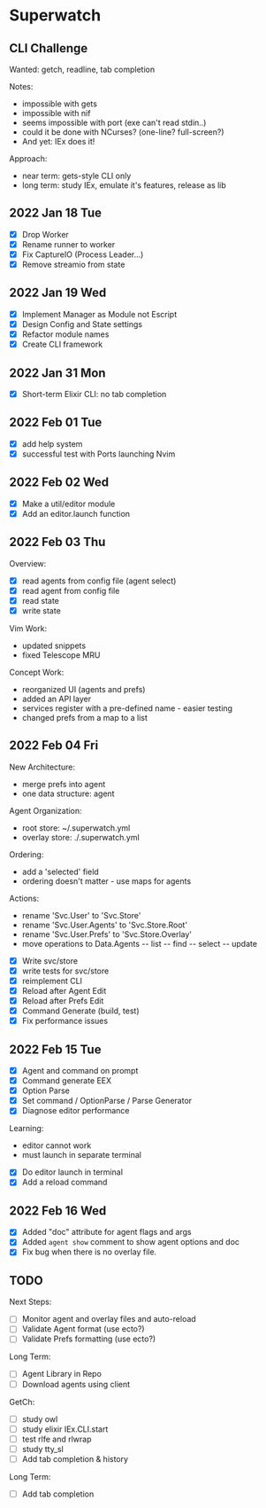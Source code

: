 # Superwatch 

## CLI Challenge

Wanted: getch, readline, tab completion

Notes:
- impossible with gets
- impossible with nif 
- seems impossible with port (exe can't read stdin..)
- could it be done with NCurses?  (one-line? full-screen?)
- And yet: IEx does it!

Approach:
- near term: gets-style CLI only
- long term: study IEx, emulate it's features, release as lib

## 2022 Jan 18 Tue

- [x] Drop Worker 
- [x] Rename runner to worker
- [x] Fix CaptureIO (Process Leader...)
- [x] Remove streamio from state

## 2022 Jan 19 Wed

- [x] Implement Manager as Module not Escript
- [x] Design Config and State settings
- [x] Refactor module names
- [x] Create CLI framework

## 2022 Jan 31 Mon

- [x] Short-term Elixir CLI: no tab completion

## 2022 Feb 01 Tue

- [x] add help system 
- [x] successful test with Ports launching Nvim 

## 2022 Feb 02 Wed

- [x] Make a util/editor module 
- [x] Add an editor.launch function 

## 2022 Feb 03 Thu

Overview:
- [x] read agents from config file (agent select)
- [x] read agent from config file 
- [x] read state 
- [x] write state 

Vim Work: 
- updated snippets 
- fixed Telescope MRU

Concept Work: 
- reorganized UI (agents and prefs) 
- added an API layer 
- services register with a pre-defined name - easier testing
- changed prefs from a map to a list

## 2022 Feb 04 Fri

New Architecture: 
- merge prefs into agent 
- one data structure: agent 

Agent Organization: 
- root store: ~/.superwatch.yml 
- overlay store: ./.superwatch.yml 

Ordering:
- add a 'selected' field 
- ordering doesn't matter - use maps for agents 

Actions:
- rename 'Svc.User' to 'Svc.Store'
- rename 'Svc.User.Agents' to 'Svc.Store.Root' 
- rename 'Svc.User.Prefs' to 'Svc.Store.Overlay'
- move operations to Data.Agents 
-- list 
-- find 
-- select 
-- update 

- [x] Write svc/store 
- [x] write tests for svc/store 
- [x] reimplement CLI
- [x] Reload after Agent Edit 
- [x] Reload after Prefs Edit
- [x] Command Generate (build, test) 
- [x] Fix performance issues

## 2022 Feb 15 Tue

- [x] Agent and command on prompt
- [x] Command generate EEX
- [x] Option Parse 
- [x] Set command / OptionParse / Parse Generator
- [x] Diagnose editor performance

Learning:
- editor cannot work 
- must launch in separate terminal

- [x] Do editor launch in terminal 
- [x] Add a reload command 

## 2022 Feb 16 Wed

- [x] Added "doc" attribute for agent flags and args 
- [x] Added `agent show` comment to show agent options and doc 
- [x] Fix bug when there is no overlay file.

## TODO

Next Steps: 
- [ ] Monitor agent and overlay files and auto-reload 
- [ ] Validate Agent format (use ecto?)
- [ ] Validate Prefs formatting (use ecto?) 

Long Term: 
- [ ] Agent Library in Repo 
- [ ] Download agents using client

GetCh: 
- [ ] study owl
- [ ] study elixir IEx.CLI.start 
- [ ] test rlfe and rlwrap 
- [ ] study tty_sl
- [ ] Add tab completion & history 

Long Term:
- [ ] Add tab completion

